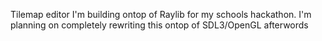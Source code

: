 Tilemap editor I'm building ontop of Raylib for my schools hackathon.
I'm planning on completely rewriting this ontop of SDL3/OpenGL afterwords
